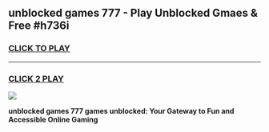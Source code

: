 
## unblocked games 777 - Play Unblocked Gmaes & Free #h736i
<h3>
<a href="https://news.freeplayer.one?title=unblocked_games_777&ref=24F">CLICK TO PLAY</a></h3>
<hr>

<h3>
<a href="https://news.freeplayer.one?title=unblocked_games_777&ref=24F">CLICK 2 PLAY</a>
  
</h3>

<a href="https://news.freeplayer.one?title=unblocked_games_777&ref=24F/"><img src="https://clearcache.store/games.png"></a>


**unblocked games 777 games unblocked: Your Gateway to Fun and Accessible Online Gaming**
